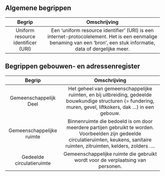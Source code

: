 ## Algemene begrippen

| Begrip  | Omschrijving | 
|:-:|:-:|
| Uniform resource identificer (URI) | Een ‘uniform resource identifier’ (URI) is een internet-protocolelement. Het is een eenmalige benaming van een ‘bron’, een stuk informatie, data of dergelijke meer.| 

## Begrippen gebouwen- en adressenregister

| Begrip  | Omschrijving | 
|:-:|:-:|
| Gemeenschappelijk Deel | Het geheel van gemeenschappelijke ruimten, en bij uitbreiding, gedeelde bouwkundige structuren (= fundering, muren, gevel, liftkokers, dak …) in een gebouw. | 
| Gemeenschappelijke ruimte | Binnenruimte die bedoeld is om door meerdere partijen gebruikt te worden. Voorbeelden zijn gedeelde circulatieruimten, keukens, sanitaire ruimten, zitruimten, kelders, zolders …. | 
| Gedeelde circulatieruimte | Gemeenschappelijke ruimte die gebruikt wordt voor de verplaatsing van personen. | 
